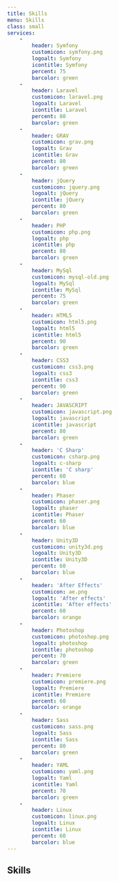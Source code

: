 ```yaml
---
title: Skills
menu: Skills
class: small
services:
    -
        header: Symfony
        customicon: symfony.png
        logoalt: Symfony
        icontitle: Symfony
        percent: 75
        barcolor: green
    -
        header: Laravel
        customicon: laravel.png
        logoalt: Laravel
        icontitle: Laravel
        percent: 80
        barcolor: green
    -
        header: GRAV
        customicon: grav.png
        logoalt: Grav
        icontitle: Grav
        percent: 80
        barcolor: green
    -
        header: jQuery
        customicon: jquery.png
        logoalt: jQuery
        icontitle: jQuery
        percent: 80
        barcolor: green
    -
        header: PHP
        customicon: php.png
        logoalt: php
        icontitle: php
        percent: 80
        barcolor: green
    -
        header: MySql
        customicon: mysql-old.png
        logoalt: MySql
        icontitle: MySql
        percent: 75
        barcolor: green
    -
        header: HTML5
        customicon: html5.png
        logoalt: html5
        icontitle: html5
        percent: 90
        barcolor: green
    -
        header: CSS3
        customicon: css3.png
        logoalt: css3
        icontitle: css3
        percent: 90
        barcolor: green
    -
        header: JAVASCRIPT
        customicon: javascript.png
        logoalt: javascript
        icontitle: javascript
        percent: 80
        barcolor: green
    -
        header: 'C Sharp'
        customicon: csharp.png
        logoalt: c-sharp
        icontitle: 'C sharp'
        percent: 60
        barcolor: blue
    -
        header: Phaser
        customicon: phaser.png
        logoalt: phaser
        icontitle: Phaser
        percent: 60
        barcolor: blue
    -
        header: Unity3D
        customicon: unity3d.png
        logoalt: Unity3D
        icontitle: Unity3D
        percent: 60
        barcolor: blue
    -
        header: 'After Effects'
        customicon: ae.png
        logoalt: 'After effects'
        icontitle: 'After effects'
        percent: 60
        barcolor: orange
    -
        header: Photoshop
        customicon: photoshop.png
        logoalt: photoshop
        icontitle: photoshop
        percent: 70
        barcolor: green
    -
        header: Premiere
        customicon: premiere.png
        logoalt: Premiere
        icontitle: Premiere
        percent: 60
        barcolor: orange
    -
        header: Sass
        customicon: sass.png
        logoalt: Sass
        icontitle: Sass
        percent: 80
        barcolor: green
    -
        header: YAML
        customicon: yaml.png
        logoalt: Yaml
        icontitle: Yaml
        percent: 70
        barcolor: green
    -
        header: Linux
        customicon: linux.png
        logoalt: Linux
        icontitle: Linux
        percent: 60
        barcolor: blue
---
```


## Skills

